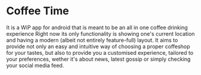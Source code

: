 # Coffee Time

It is a WiP app for android that is meant to be an all in one coffee drinking experience
Right now its only functionality is showing one's current location and having a modern
(albeit not entirely feature-full) layout. 
It aims to provide not only an easy and intuitive way of choosing a proper coffeshop
for your tastes, but also to provide you a customised experience, tailored to your
preferences, wether it's about news, latest gossip or simply checking your social 
media feed.
